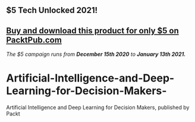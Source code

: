 ## $5 Tech Unlocked 2021!
[Buy and download this product for only $5 on PacktPub.com](https://www.packtpub.com/)
-----
*The $5 campaign         runs from __December 15th 2020__ to __January 13th 2021.__*

# Artificial-Intelligence-and-Deep-Learning-for-Decision-Makers-
Artificial Intelligence and Deep Learning for Decision Makers, published by Packt
